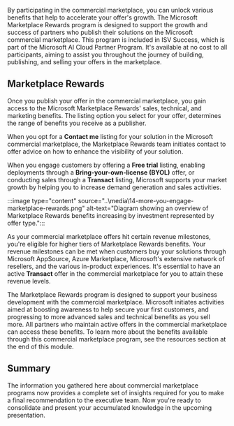 By participating in the commercial marketplace, you can unlock various benefits that help to accelerate your offer's growth. The Microsoft Marketplace Rewards program is designed to support the growth and success of partners who publish their solutions on the Microsoft commercial marketplace. This program is included in ISV Success, which is part of the Microsoft AI Cloud Partner Program. It's available at no cost to all participants, aiming to assist you throughout the journey of building, publishing, and selling your offers in the marketplace.

## Marketplace Rewards

Once you publish your offer in the commercial marketplace, you gain access to the Microsoft Marketplace Rewards' sales, technical, and marketing benefits. The listing option you select for your offer, determines the range of benefits you receive as a publisher.

When you opt for a **Contact me** listing for your solution in the Microsoft commercial marketplace, the Marketplace Rewards team initiates contact to offer advice on how to enhance the visibility of your solution.

When you engage customers by offering a **Free trial** listing, enabling deployments through a **Bring-your-own-license (BYOL)** offer, or conducting sales through a **Transact** listing, Microsoft supports your market growth by helping you to increase demand generation and sales activities.

:::image type="content" source="..\media\14-more-you-engage-marketplace-rewards.png" alt-text="Diagram showing an overview of Marketplace Rewards benefits increasing by investment represented by offer type.":::

As your commercial marketplace offers hit certain revenue milestones, you're eligible for higher tiers of Marketplace Rewards benefits. Your revenue milestones can be met when customers buy your solutions through Microsoft AppSource, Azure Marketplace, Microsoft's extensive network of resellers, and the various in-product experiences. It's essential to have an active **Transact** offer in the commercial marketplace for you to attain these revenue levels.

The Marketplace Rewards program is designed to support your business development with the commercial marketplace. Microsoft initiates activities aimed at boosting awareness to help secure your first customers, and progressing to more advanced sales and technical benefits as you sell more. All partners who maintain active offers in the commercial marketplace can access these benefits.
To learn more about the benefits available through this commercial marketplace program, see the resources section at the end of this module.

## Summary

The information you gathered here about commercial marketplace programs now provides a complete set of insights required for you to make a final recommendation to the executive team. Now you're ready to consolidate and present your accumulated knowledge in the upcoming presentation.
